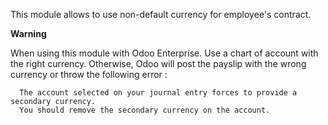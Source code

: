 This module allows to use non-default currency for employee's contract.

**Warning**

When using this module with Odoo Enterprise.
Use a chart of account with the right currency.
Otherwise, Odoo will post the payslip with the wrong currency or throw the following error :
```
  The account selected on your journal entry forces to provide a secondary currency.
  You should remove the secondary currency on the account.
```

